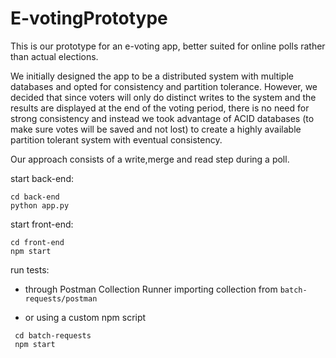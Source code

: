 # E-votingPrototype

This is our prototype for an e-voting app, better suited for online polls rather than actual elections.

We initially designed the app to be a distributed system with multiple databases and opted for consistency and partition tolerance.
However, we decided that since voters will only do distinct writes to the system and the results are displayed at the end of the voting period,
there is no need for strong consistency and instead we took advantage of ACID databases (to make sure votes will be saved and not lost) to create a highly available partition tolerant system with eventual consistency.

Our approach consists of a write,merge and read step during a poll.

start back-end:
```
cd back-end
python app.py
```

start front-end:
```
cd front-end
npm start
```

run tests:

- through Postman Collection Runner importing collection from ```batch-requests/postman```

- or using a custom npm script 
 ```
  cd batch-requests
  npm start
  ```
